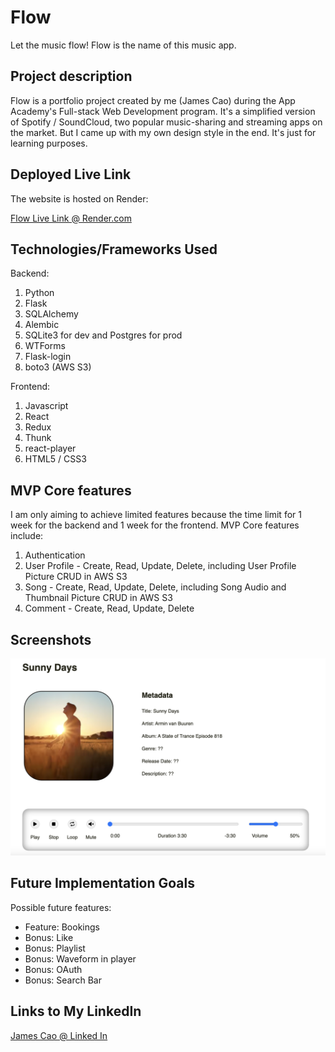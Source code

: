 # Flow

Let the music flow! Flow is the name of this music app.

## Project description

Flow is a portfolio project created by me (James Cao) during the App Academy's Full-stack Web Development program. It's a simplified version of Spotify / SoundCloud, two popular music-sharing and streaming apps on the market. But I came up with my own design style in the end. It's just for learning purposes.

## Deployed Live Link

The website is hosted on Render:

[Flow Live Link @ Render.com](https://flow-85lr.onrender.com/)

## Technologies/Frameworks Used

Backend:
1. Python
2. Flask
3. SQLAlchemy
4. Alembic
5. SQLite3 for dev and Postgres for prod
6. WTForms
7. Flask-login
8. boto3 (AWS S3)

Frontend:
1. Javascript
2. React
3. Redux
4. Thunk
5. react-player
6. HTML5 / CSS3

## MVP Core features

I am only aiming to achieve limited features because the time limit for 1 week for the backend and 1 week for the frontend. MVP Core features include:
1. Authentication
2. User Profile - Create, Read, Update, Delete, including User Profile Picture CRUD in AWS S3
3. Song - Create, Read, Update, Delete, including Song Audio and Thumbnail Picture CRUD in AWS S3
4. Comment - Create, Read, Update, Delete

## Screenshots

![Flow Screenshot 1](https://github.com/jameslovescoding/Flow/blob/main/database_schema/Flow%20Screenshot.png)

## Future Implementation Goals

Possible future features:

- Feature: Bookings
- Bonus: Like
- Bonus: Playlist
- Bonus: Waveform in player
- Bonus: OAuth
- Bonus: Search Bar

## Links to My LinkedIn

[James Cao @ Linked In](https://www.linkedin.com/in/james-cao-15a0b477/)
